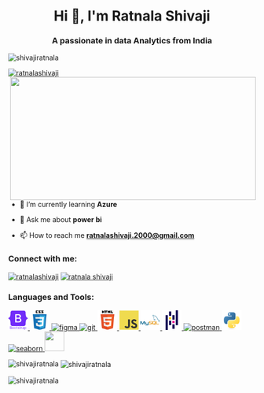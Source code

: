 
<h1 align="center">Hi 👋, I'm Ratnala Shivaji</h1>
<h3 align="center">A passionate in data Analytics from India</h3>

<p align="left"> <img src="https://komarev.com/ghpvc/?username=shivajiratnala&label=Profile%20views&color=0e75b6&style=flat" alt="shivajiratnala" /> </p>

<p align="left"> <a href="https://twitter.com/ratnalashivaji" target="blank"><img src="https://img.shields.io/twitter/follow/ratnalashivaji?logo=twitter&style=for-the-badge" alt="ratnalashivaji" /></a> <img align = 'right' height = '250' width = '500' src = 'https://static.wixstatic.com/media/c7f13e_eca8b5e5b362419ba44efe48d2b36535~mv2.gif'></p>

- 🌱 I’m currently learning **Azure**

- 💬 Ask me about **power bi**

- 📫 How to reach me **ratnalashivaji.2000@gmail.com**

<h3 align="left">Connect with me:</h3>
<p align="left">
<a href="https://twitter.com/ratnalashivaji" target="blank"><img align="center" src="https://raw.githubusercontent.com/rahuldkjain/github-profile-readme-generator/master/src/images/icons/Social/twitter.svg" alt="ratnalashivaji" height="30" width="40" /></a>
<a href="https://linkedin.com/in/ratnala shivaji" target="blank"><img align="center" src="https://raw.githubusercontent.com/rahuldkjain/github-profile-readme-generator/master/src/images/icons/Social/linked-in-alt.svg" alt="ratnala shivaji" height="30" width="40" /></a>
</p>

<h3 align="left">Languages and Tools:</h3>
<p align="left"> <a href="https://getbootstrap.com" target="_blank" rel="noreferrer"> <img src="https://raw.githubusercontent.com/devicons/devicon/master/icons/bootstrap/bootstrap-plain-wordmark.svg" alt="bootstrap" width="40" height="40"/> </a> <a href="https://www.w3schools.com/css/" target="_blank" rel="noreferrer"> <img src="https://raw.githubusercontent.com/devicons/devicon/master/icons/css3/css3-original-wordmark.svg" alt="css3" width="40" height="40"/> </a> <a href="https://www.figma.com/" target="_blank" rel="noreferrer"> <img src="https://www.vectorlogo.zone/logos/figma/figma-icon.svg" alt="figma" width="40" height="40"/> </a> <a href="https://git-scm.com/" target="_blank" rel="noreferrer"> <img src="https://www.vectorlogo.zone/logos/git-scm/git-scm-icon.svg" alt="git" width="40" height="40"/> </a> <a href="https://www.w3.org/html/" target="_blank" rel="noreferrer"> <img src="https://raw.githubusercontent.com/devicons/devicon/master/icons/html5/html5-original-wordmark.svg" alt="html5" width="40" height="40"/> </a> <a href="https://developer.mozilla.org/en-US/docs/Web/JavaScript" target="_blank" rel="noreferrer"> <img src="https://raw.githubusercontent.com/devicons/devicon/master/icons/javascript/javascript-original.svg" alt="javascript" width="40" height="40"/> </a> <a href="https://www.mysql.com/" target="_blank" rel="noreferrer"> <img src="https://raw.githubusercontent.com/devicons/devicon/master/icons/mysql/mysql-original-wordmark.svg" alt="mysql" width="40" height="40"/> </a> <a href="https://pandas.pydata.org/" target="_blank" rel="noreferrer"> <img src="https://raw.githubusercontent.com/devicons/devicon/2ae2a900d2f041da66e950e4d48052658d850630/icons/pandas/pandas-original.svg" alt="pandas" width="40" height="40"/> </a> <a href="https://postman.com" target="_blank" rel="noreferrer"> <img src="https://www.vectorlogo.zone/logos/getpostman/getpostman-icon.svg" alt="postman" width="40" height="40"/> </a> <a href="https://www.python.org" target="_blank" rel="noreferrer"> <img src="https://raw.githubusercontent.com/devicons/devicon/master/icons/python/python-original.svg" alt="python" width="40" height="40"/> </a> <a href="https://seaborn.pydata.org/" target="_blank" rel="noreferrer"> <img src="https://seaborn.pydata.org/_images/logo-mark-lightbg.svg" alt="seaborn" width="40" height="40"/> </a> <img height = '40' width = '40' src = 'https://excelbiacademy.com/wp-content/uploads/2021/10/power-bi-animated-sq.gif'></p>

<p><img align="left" src="https://github-readme-stats.vercel.app/api/top-langs?username=shivajiratnala&show_icons=true&locale=en&layout=compact" alt="shivajiratnala" /></p>

<p>&nbsp;<img align="center" src="https://github-readme-stats.vercel.app/api?username=shivajiratnala&show_icons=true&locale=en" alt="shivajiratnala" /></p>

<p><img align="center" src="https://github-readme-streak-stats.herokuapp.com/?user=shivajiratnala&" alt="shivajiratnala" /></p>
